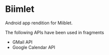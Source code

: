 # Biimlet

Android app rendition for Miiblet.

The following APIs have been used in fragments

- GMail API
- Google Calendar API 
